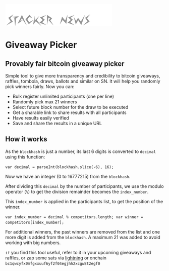 ![](https://github.com/4G0R4/giveaway/blob/main/sn-logo.png)
# Giveaway Picker

## Provably fair bitcoin giveaway picker

Simple tool to give more transparency and credibility to bitcoin giveaways, raffles, tombola, draws, ballots and similar on SN. It will help you randomly pick winners fairly. Now you can:

- Bulk register unlimited participants (one per line)
- Randomly pick max 21 winners
- Select future block number for the draw to be executed
- Get a sharable link to share results with all participants
- Have results easily verified
- Save and share the results in a unique URL


## How it works


As the `blockhash` is just a number, its last 6 digits is converted to `decimal` using this function:

`var decimal = parseInt(blockhash.slice(-6), 16);`

Now we have an integer (0 to 16777215) from the `blockhash`.

After dividing this `decimal` by the number of participants, we use the modulo operator (`%`) to get the division remainder becomes the `index_number`.

This `index_number` is applied in the participants list, to get the position of the winner.

`var index_number = decimal % competitors.length;
var winner = competitors[index_number];`

For additional winners, the past winners are removed from the list and one more digit is added from the `blockhash`. A maximum 21 was added to avoid working with big numbers.


`if` you find this tool useful, refer to it in your upcoming giveaways and raffles, or zap some sats via <a href="https://coinos.io/pay/AGORA" target="_blank">lightning</a> or onchain `bc1qwcyfx0mfgxxuuf6yf2f04egjhh2xcgw8t2egf0`

